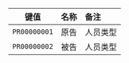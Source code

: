 |     键值     | 名称 | 备注     |
| :----------: | :--- | :------- |
| `PR00000001` | 原告 | 人员类型 |
| `PR00000002` | 被告 | 人员类型 |
